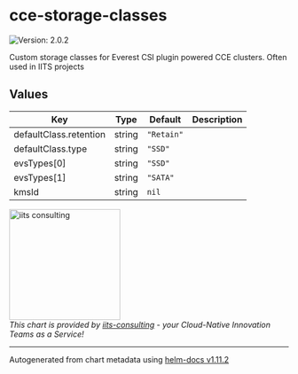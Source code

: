 # cce-storage-classes

![Version: 2.0.2](https://img.shields.io/badge/Version-2.0.2-informational?style=flat-square)

Custom storage classes for Everest CSI plugin powered CCE clusters. Often used in IITS projects

## Values

| Key | Type | Default | Description |
|-----|------|---------|-------------|
| defaultClass.retention | string | `"Retain"` |  |
| defaultClass.type | string | `"SSD"` |  |
| evsTypes[0] | string | `"SSD"` |  |
| evsTypes[1] | string | `"SATA"` |  |
| kmsId | string | `nil` |  |

<img src="https://iits-consulting.de/wp-content/uploads/2021/08/iits-logo-2021-red-square-xl.png"
alt="iits consulting" id="logo" width="200" height="200">
<br>
*This chart is provided by [iits-consulting](https://iits-consulting.de/) - your Cloud-Native Innovation Teams as a Service!*

----------------------------------------------
Autogenerated from chart metadata using [helm-docs v1.11.2](https://github.com/norwoodj/helm-docs/releases/v1.11.2)
